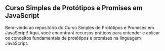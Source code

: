## Curso Simples de Protótipos e Promises em JavaScript

Bem-vindo ao repositório do Curso Simples de Protótipos e Promises em JavaScript! Aqui, você encontrará recursos práticos para entender e aplicar os conceitos fundamentais de protótipos e promises na linguagem JavaScript.
